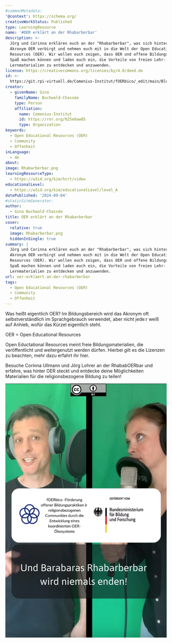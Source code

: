 ```yaml
---
#commonMetadata:
'@context': https://schema.org/
creativeWorkStatus: Published
type: LearningResource
name: '#OER erklärt an der Rhabarberbar'
description: >-
  Jörg und Corinna erklären euch an der "Rhabarberbar", was sich hinter dem
  Akronym OER verbirgt und nehmen euch mit in die Welt der Open Educational
  Resources (OER). Wir wollen euch zeigen, dass OER und offene Bildungspraktiken
  Spaß machen können und laden euch ein, die Vorteile von freien Lehr- und
  Lernmaterialien zu entdecken und anzuwenden. 
license: https://creativecommons.org/licenses/by/4.0/deed.de
id: >-
  https://git.rpi-virtuell.de/Comenius-Institut/fOERbico/_edit/main/Blog/OER-erkl%C3%A4rt.md
creator:
  - givenName: Gina
    familyName: Buchwald-Chassée
    type: Person
    affiliation:
      name: Comenius-Institut
      id: https://ror.org/025e8aw85
      type: Organization
keywords:
  - Open Educational Resources (OER)
  - Community
  - Offenheit
inLanguage:
  - de
about:
image: Rhabarberbar.png
learningResourceType:
  - https://w3id.org/kim/hcrt/video
educationalLevel:
  - https://w3id.org/kim/educationalLevel/level_A
datePublished: '2024-09-04'
#staticSiteGenerator:
author:
  - Gina Buchwald-Chassée
title: OER erklärt an der Rhabarberbar
cover:
  relative: true
  image: Rhabarberbar.png
  hiddenInSingle: true
summary: |
  Jörg und Corinna erklären euch an der "Rhabarberbar", was sich hinter dem
  Akronym OER verbirgt und nehmen euch mit in die Welt der Open Educational
  Resources (OER). Wir wollen euch zeigen, dass OER und offene Bildungspraktiken
  Spaß machen können und laden euch ein, die Vorteile von freien Lehr- und
  Lernmaterialien zu entdecken und anzuwenden. 
url: oer-erklaert-an-der-rhabarberbar
tags:
  - Open Educational Resources (OER)
  - Community
  - Offenheit
---
```


Was heißt eigentlich OER? Im Bildungsbereich wird das Akronym oft selbstverständlich im Sprachgebrauch verwendet, aber nicht jede:r weiß auf Anhieb, wofür das Kürzel eigentlich steht. 

OER = Open Educational Resources

Open Eductational Resources meint freie Bildungsmaterialien, die veröffentlicht und weitergenutzt werden dürfen. Hierbei gilt es die Lizenzen zu beachten, mehr dazu erfahrt ihr hier. 

Besuche Corinna Ullmann und Jörg Lohrer an der RhababOERbar und erfahre, was hinter OER steckt und entdecke deine Möglichkeiten Materialien für die religionsbezogene Bildung zu teilen!

[![OER erklärt](Rhabarberbar.png)](RhabarbOER-Video-Corinna-und-Joerg.mp4)
